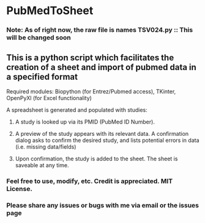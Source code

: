 # PubMedToSheet

### Note: As of right now, the raw file is names TSV024.py :: This will be changed soon

## This is a python script which facilitates the creation of a sheet and import of pubmed data in a specified format

Required modules: Biopython (for Entrez/Pubmed access), TKinter, OpenPyXl (for Excel functionality)

A spreadsheet is generated and populated with studies:

1) A study is looked up via its PMID (PubMed ID Number).

2) A preview of the study appears with its relevant data. A confirmation dialog asks to confirm the desired study, and lists potential errors in data (i.e. missing data/fields)

3) Upon confirmation, the study is added to the sheet. The sheet is saveable at any time.

### Feel free to use, modify, etc. Credit is appreciated. MIT License.

### Please share any issues or bugs with me via email or the issues page
